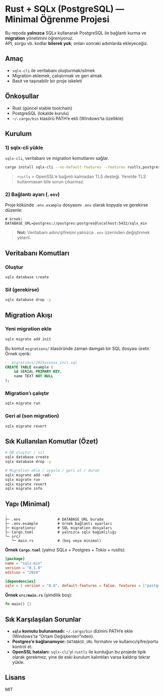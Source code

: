 # Rust + SQLx (PostgreSQL) — Minimal Öğrenme Projesi

Bu repoda **yalnızca** SQLx kullanarak PostgreSQL ile bağlantı kurma ve **migration** yönetimini öğreniyoruz.  
API, sorgu vb. kodlar **bilerek yok**; onları sonraki adımlarda ekleyeceğiz.

## Amaç
- `sqlx-cli` ile veritabanı oluşturmak/silmek  
- Migration eklemek, çalıştırmak ve geri almak  
- Basit ve taşınabilir bir proje iskeleti

## Önkoşullar
- Rust (güncel stable toolchain)
- PostgreSQL (lokalde kurulu)
- `~/.cargo/bin` klasörü PATH’e ekli (Windows’ta özellikle)

## Kurulum

### 1) sqlx-cli yükle
`sqlx-cli`, veritabanı ve migration komutlarını sağlar.
```bash
cargo install sqlx-cli --no-default-features --features rustls,postgres
```
> `rustls` = OpenSSL’e bağımlı kalmadan TLS desteği. Yerelde TLS kullanmasan bile sorun çıkarmaz.

### 2) Bağlantı ayarı (`.env`)
Proje kökünde `.env.example` dosyasını `.env` olarak kopyala ve gerekirse düzenle:
```env
# örnek:
DATABASE_URL=postgres://postgres:postgres@localhost:5432/sqlx_min
```

> **Not:** Veritabanı adını/şifresini yalnızca `.env` üzerinden değiştirmek yeterli.

## Veritabanı Komutları

### Oluştur
```bash
sqlx database create
```

### Sil (gerekirse)
```bash
sqlx database drop -y
```

## Migration Akışı

### Yeni migration ekle
```bash
sqlx migrate add init
```
Bu komut `migrations/` klasöründe zaman damgalı bir SQL dosyası üretir.  
Örnek içerik:
```sql
-- migrations/2025xxxxxx_init.sql
CREATE TABLE example (
    id SERIAL PRIMARY KEY,
    name TEXT NOT NULL
);
```

### Migration’ı çalıştır
```bash
sqlx migrate run
```

### Geri al (son migration)
```bash
sqlx migrate revert
```

## Sık Kullanılan Komutlar (Özet)
```bash
# DB oluştur / sil
sqlx database create
sqlx database drop -y

# Migration ekle / uygula / geri al / durum
sqlx migrate add <ad>
sqlx migrate run
sqlx migrate revert
sqlx migrate info
```

## Yapı (Minimal)
```
.
├─ .env                 # DATABASE_URL burada
├─ .env.example         # örnek bağlantı ayarları
├─ migrations/          # SQL migration dosyaları
├─ Cargo.toml           # yalnızca sqlx bağımlılığı
└─ src/
   └─ main.rs           # (boş veya minimal)
```

**Örnek `Cargo.toml`** (yalnız SQLx + Postgres + Tokio + rustls):
```toml
[package]
name = "sqlx-min"
version = "0.1.0"
edition = "2024"

[dependencies]
sqlx = { version = "0.8", default-features = false, features = ["postgres", "runtime-tokio-rustls"] }
```

**Örnek `src/main.rs`** (şimdilik boş):
```rust
fn main() {}
```

## Sık Karşılaşılan Sorunlar

- **`sqlx` komutu bulunamadı:** `~/.cargo/bin` dizinini PATH’e ekle (Windows’ta “Ortam Değişkenleri”nden).
- **Postgres’e bağlanamıyor:** `DATABASE_URL` formatını ve kullanıcı/şifre/portu kontrol et.
- **OpenSSL hataları:** `sqlx-cli`’yi `rustls` ile kurduğun bu projede tipik olarak gerekmez; yine de eski kurulum kalıntıları varsa kaldırıp tekrar yükle.

## Lisans
MIT
